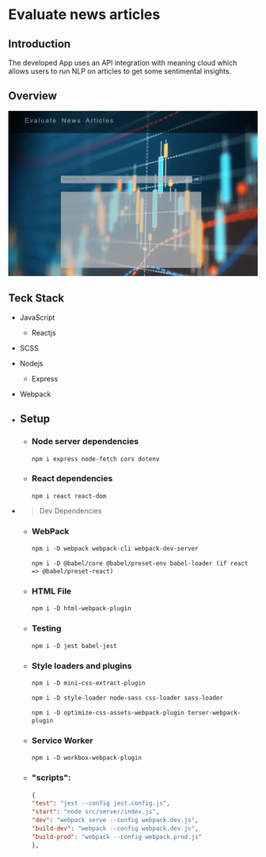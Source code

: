 # Evaluate news articles

## Introduction

The developed App uses an API integration with meaning cloud which allows users to run NLP on articles to get some sentimental insights.

## Overview

![This is an image](./_overview/pic.jpg)

## Teck Stack

- JavaScript
  - Reactjs
- SCSS
- Nodejs
  - Express
- Webpack

- ## Setup

  - ### Node server dependencies

    ```
    npm i express node-fetch cors dotenv
    ```

  - ### React dependencies

    ```
    npm i react react-dom
    ```

- > Dev Dependencies

  - ### WebPack

    ```
    npm i -D webpack webpack-cli webpack-dev-server
    ```

    ```
    npm i -D @babel/core @babel/preset-env babel-loader (if react => @babel/preset-react)
    ```

  - ### HTML File

    ```
    npm i -D html-webpack-plugin
    ```

  - ### Testing

    ```
    npm i -D jest babel-jest
    ```

  - ### Style loaders and plugins

    ```
    npm i -D mini-css-extract-plugin
    ```

    ```
    npm i -D style-loader node-sass css-loader sass-loader
    ```

    ```
    npm i -D optimize-css-assets-webpack-plugin terser-webpack-plugin
    ```

  - ### Service Worker

    ```
    npm i -D workbox-webpack-plugin
    ```

  - ### "scripts":

    ```json
    {
    "test": "jest --config jest.config.js",
    "start": "node src/server/index.js",
    "dev": "webpack serve --config webpack.dev.js",
    "build-dev": "webpack --config webpack.dev.js",
    "build-prod": "webpack --config webpack.prod.js"
    },
    ```
